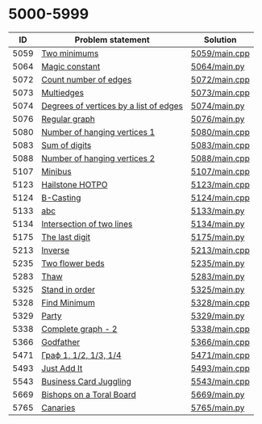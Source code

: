 # 5000-5999

| ID   | Problem statement                                                                  | Solution                       |
|------|------------------------------------------------------------------------------------|--------------------------------|
| 5059 | [Two minimums](https://www.e-olymp.com/en/problems/5059)                           | [5059/main.cpp](5059/main.cpp) |
| 5064 | [Magic constant](https://www.e-olymp.com/en/problems/5064)                         | [5064/main.py](5064/main.py)   |
| 5072 | [Count number of edges](https://www.e-olymp.com/en/problems/5072)                  | [5072/main.cpp](5072/main.cpp) |
| 5073 | [Multiedges](https://www.e-olymp.com/en/problems/5073)                             | [5073/main.cpp](5073/main.cpp) |
| 5074 | [Degrees of vertices by a list of edges](https://www.e-olymp.com/en/problems/5074) | [5074/main.py](5074/main.py)   |
| 5076 | [Regular graph](https://www.e-olymp.com/en/problems/5076)                          | [5076/main.py](5076/main.py)   |
| 5080 | [Number of hanging vertices 1](https://www.e-olymp.com/en/problems/5080)           | [5080/main.cpp](5080/main.cpp) |
| 5083 | [Sum of digits](https://www.e-olymp.com/en/problems/5083)                          | [5083/main.cpp](5083/main.cpp) |
| 5088 | [Number of hanging vertices 2](https://www.e-olymp.com/en/problems/5088)           | [5088/main.cpp](5088/main.cpp) |
| 5107 | [Minibus](https://www.e-olymp.com/en/problems/5107)                                | [5107/main.cpp](5107/main.cpp) |
| 5123 | [Hailstone HOTPO](https://www.e-olymp.com/en/problems/5123)                        | [5123/main.cpp](5123/main.cpp) |
| 5124 | [B-Casting](https://www.e-olymp.com/en/problems/5124)                              | [5124/main.cpp](5124/main.cpp) |
| 5133 | [abc](https://www.e-olymp.com/en/problems/5133)                                    | [5133/main.py](5133/main.py)   |
| 5134 | [Intersection of two lines](https://www.e-olymp.com/en/problems/5134)              | [5134/main.py](5134/main.py)   |
| 5175 | [The last digit](https://www.e-olymp.com/en/problems/5175)                         | [5175/main.py](5175/main.py)   |
| 5213 | [Inverse](https://www.e-olymp.com/en/problems/5213)                                | [5213/main.cpp](5213/main.cpp) |
| 5235 | [Two flower beds](https://www.e-olymp.com/en/problems/5235)                        | [5235/main.py](5235/main.py)   |
| 5283 | [Thaw](https://www.e-olymp.com/en/problems/5283)                                   | [5283/main.py](5283/main.py)   |
| 5325 | [Stand in order](https://www.e-olymp.com/en/problems/5325)                         | [5325/main.py](5325/main.py)   |
| 5328 | [Find Minimum](https://www.e-olymp.com/en/problems/5328)                           | [5328/main.cpp](5328/main.cpp) |
| 5329 | [Party](https://www.e-olymp.com/en/problems/5329)                                  | [5329/main.py](5329/main.py)   |
| 5338 | [Complete graph - 2](https://www.e-olymp.com/en/problems/5338)                     | [5338/main.cpp](5338/main.cpp) |
| 5366 | [Godfather](https://www.e-olymp.com/en/problems/5366)                              | [5366/main.cpp](5366/main.cpp) |
| 5471 | [Граф 1, 1/2, 1/3, 1/4](https://www.e-olymp.com/en/problems/5471)                  | [5471/main.cpp](5471/main.cpp) |
| 5493 | [Just Add It](https://www.e-olymp.com/en/problems/5493)                            | [5493/main.cpp](5493/main.cpp) |
| 5543 | [Business Card Juggling](https://www.e-olymp.com/en/problems/5543)                 | [5543/main.cpp](5543/main.cpp) |
| 5669 | [Bishops on a Toral Board](https://www.e-olymp.com/en/problems/5669)               | [5669/main.py](5669/main.py)   |
| 5765 | [Canaries](https://www.e-olymp.com/en/problems/5765)                               | [5765/main.py](5765/main.py)   |


